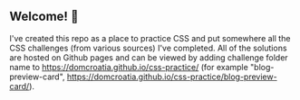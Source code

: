 ﻿## Welcome! 👋

I've created this repo as a place to practice CSS and put somewhere all the CSS challenges (from various sources) I've completed. All of the solutions are hosted on Github pages and can be viewed by adding challenge folder name to https://domcroatia.github.io/css-practice/ (for example "blog-preview-card", https://domcroatia.github.io/css-practice/blog-preview-card/).
